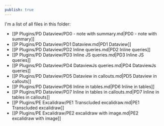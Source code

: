 ```yaml
---
publish: true
---
```

I'm a list of all files in this folder: 

- [[P Plugins/PD Dataview/PD0 - note with summary.md|PD0 - note with summary]]
- [[P Plugins/PD Dataview/PD1 Dataview.md|PD1 Dataview]]
- [[P Plugins/PD Dataview/PD2 Inline queries.md|PD2 Inline queries]]
- [[P Plugins/PD Dataview/PD3 Inline JS queries.md|PD3 Inline JS queries]]
- [[P Plugins/PD Dataview/PD4 DataviewJs queries.md|PD4 DataviewJs queries]]
- [[P Plugins/PD Dataview/PD5 Dataview in callouts.md|PD5 Dataview in callouts]]
- [[P Plugins/PD Dataview/PD6 Inline in tables.md|PD6 Inline in tables]]
- [[P Plugins/PD Dataview/PD7 Inline in tables in callouts.md|PD7 Inline in tables in callouts]]
- [[P Plugins/PE Excalidraw/PE1 Transcluded excalidraw.md|PE1 Transcluded excalidraw]]
- [[P Plugins/PE Excalidraw/PE2 excalidraw with image.md|PE2 excalidraw with image]]

